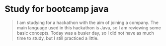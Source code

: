 # Study for bootcamp java 

>I am studying for a hackathon with the aim of joining a company. The main language used in this hackathon is Java, so I am reviewing some basic concepts. Today was a busier day, so I did not have as much time to study, but I still practiced a little.
